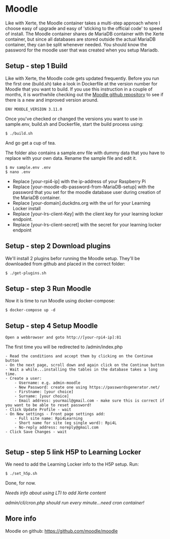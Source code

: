 # Moodle

Like with Xerte, the Moodle container takes a multi-step approach where I choose easy of upgrade and easy of 'sticking to the official code' to speed of install.
The Moodle container shares de MariaDB container with the Xerte container, but since all databases are stored outside the actual MariaDB container, they can be split whenever needed.
You should know the password for the moodle user that was created when you setup Mariadb.

## Setup - step 1 Build
Like with Xerte, the Moodle code gets updated frequently. Before you run the first one (build.sh) take a look in Dockerfile at the version number for Moodle that you want to build.
If you use this instruction in a couple of months, it is worthwhile checking out the [Moodle github repository](https://github.com/moodle/moodle/releases) to see if there is a new and improved version around.

```
ENV MOODLE_VERSION 3.11.0
```
Once you've checked or changed the versions you want to use in sample.env, build.sh and Dockerfile, start the build process using:
```
$ ./build.sh
```
And go get a cup of tea.

The folder also contains a sample.env file with dummy data that you have to replace with your own data. Rename the sample file and edit it.
```
$ mv sample.env .env
$ nano .env
```
- Replace [your-rpi4-ip] with the ip-address of your Raspberry Pi
- Replace [your-moodle-db-password-from-MariaDB-setup] with the password that you set for the moodle database user during creation of the MariaDB container.
- Replace [your-domain].duckdns.org with the url for your Learning Locker install
- Replace [your-lrs-client-Key] with the client key for your learning locker endpoint.
- Replace [your-lrs-client-secret] with the secret for your learning locker endpoint

## Setup - step 2 Download plugins

We'll install 2 plugins befor running the Moodle setup. They'll be downloaded from github and placed in the correct folder:
```
$ ./get-plugins.sh
```

## Setup - step 3 Run Moodle

Now it is time to run Moodle using docker-compose:
```
$ docker-compose up -d
```

## Setup - step 4 Setup Moodle

```
Open a webbrowser and goto http://[your-rpi4-ip]:81
```
The first time you will be redirected to /admin/index.php

```
- Read the conditions and accept them by clicking on the Continue button
- On the next page, scroll down and again click on the Continue button
- Wait a while...installing the tables in the database takes a long time.
- Create a user:
    - Username: e.g. admin-moodle
    - New Password: create one using https://passwordsgenerator.net/
    - Firstname: [your choice] 
    - Surname: [your choice]
    - Email address: yourmail@gmail.com - make sure this is correct if you want to be able to reset password!  
- Click Update Profile - wait
- On New settings - Front page settings add:
    - Full site name: Rpi4Learning
    - Short name for site (eg single word): Rpi4L   
    - No-reply address: noreply@gmail.com
- Click Save Changes - wait
   
```
## Setup - step 5 link H5P to Learning Locker

We need to add the Learning Locker info to the H5P setup. Run:
```
$ ./set_h5p.sh
```

Done, for now.

_Needs info about using LTI to add Xerte content_

_admin/cli/cron.php should run every minute...need cron container!_


## More info

Moodle on github: https://github.com/moodle/moodle


